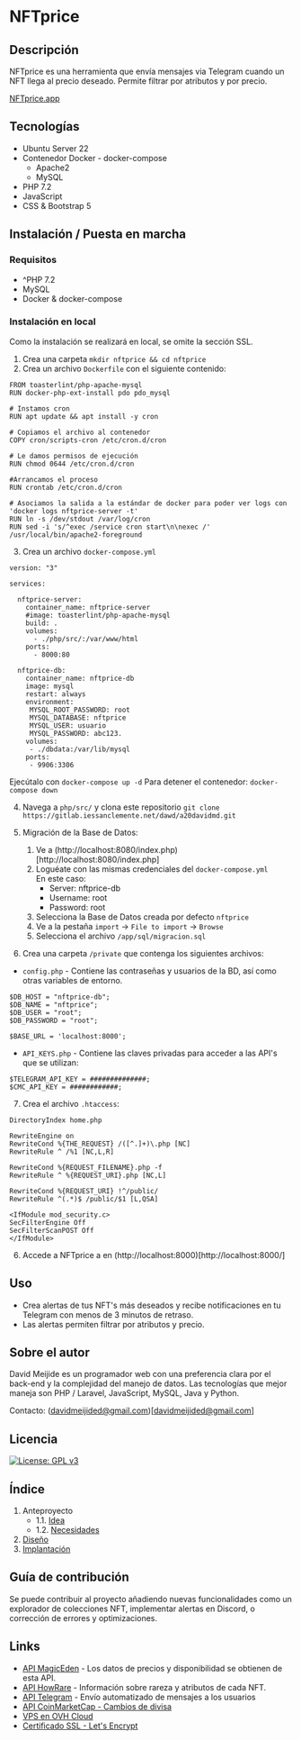 # NFTprice

## Descripción

NFTprice es una herramienta que envía mensajes via Telegram cuando un NFT llega al precio deseado. Permite filtrar  por atributos y por precio.

[NFTprice.app](https:/nftprice.app/)

## Tecnologías

- Ubuntu Server 22
- Contenedor Docker - docker-compose
    + Apache2
    + MySQL
- PHP 7.2
- JavaScript
- CSS & Bootstrap 5

## Instalación / Puesta en marcha

### Requisitos

- ^PHP 7.2
- MySQL
- Docker & docker-compose

### Instalación en local

Como la instalación se realizará en local, se omite la sección SSL.
1. Crea una carpeta `mkdir nftprice && cd nftprice` 
2. Crea un archivo `Dockerfile` con el siguiente contenido:
```
FROM toasterlint/php-apache-mysql
RUN docker-php-ext-install pdo pdo_mysql

# Instamos cron
RUN apt update && apt install -y cron

# Copiamos el archivo al contenedor
COPY cron/scripts-cron /etc/cron.d/cron

# Le damos permisos de ejecución
RUN chmod 0644 /etc/cron.d/cron

#Arrancamos el proceso
RUN crontab /etc/cron.d/cron

# Asociamos la salida a la estándar de docker para poder ver logs con 'docker logs nftprice-server -t'
RUN ln -s /dev/stdout /var/log/cron
RUN sed -i 's/^exec /service cron start\n\nexec /' /usr/local/bin/apache2-foreground

```

3. Crea un archivo `docker-compose.yml`
```
version: "3"
 
services:
   
  nftprice-server:
    container_name: nftprice-server
    #image: toasterlint/php-apache-mysql
    build: .
    volumes:
      - ./php/src/:/var/www/html
    ports:
      - 8000:80

  nftprice-db:
    container_name: nftprice-db
    image: mysql
    restart: always
    environment:
     MYSQL_ROOT_PASSWORD: root
     MYSQL_DATABASE: nftprice
     MYSQL_USER: usuario
     MYSQL_PASSWORD: abc123.
    volumes:
     - ./dbdata:/var/lib/mysql
    ports:
     - 9906:3306
```

Ejecútalo con `docker-compose up -d`
Para detener el contenedor: `docker-compose down`

4. Navega a `php/src/` y clona este repositorio `git clone https://gitlab.iessanclemente.net/dawd/a20davidmd.git`

5. Migración de la Base de Datos:
    1. Ve a (http://localhost:8080/index.php)[http://localhost:8080/index.php]
    2. Loguéate con las mismas credenciales del `docker-compose.yml`  
    En este caso:
        - Server: nftprice-db
        - Username: root
        - Password: root
    3. Selecciona la Base de Datos creada por defecto `nftprice`
    4. Ve a la pestaña `import` -> `File to import` -> `Browse`
    5. Selecciona el archivo `/app/sql/migracion.sql`

6. Crea una carpeta `/private` que contenga los siguientes archivos:
  + `config.php` - Contiene las contraseñas y usuarios de la BD, así como otras variables de entorno.
  ```
  $DB_HOST = "nftprice-db";
  $DB_NAME = "nftprice";
  $DB_USER = "root";
  $DB_PASSWORD = "root";

  $BASE_URL = 'localhost:8000';
  ```
  + `API_KEYS.php` - Contiene las claves privadas para acceder a las API's que se utilizan:
  ```
  $TELEGRAM_API_KEY = ##############;
  $CMC_API_KEY = ############;
  ```
7. Crea el archivo `.htaccess`:

  ```
  DirectoryIndex home.php

  RewriteEngine on
  RewriteCond %{THE_REQUEST} /([^.]+)\.php [NC]
  RewriteRule ^ /%1 [NC,L,R]

  RewriteCond %{REQUEST_FILENAME}.php -f
  RewriteRule ^ %{REQUEST_URI}.php [NC,L]

  RewriteCond %{REQUEST_URI} !^/public/
  RewriteRule ^(.*)$ /public/$1 [L,QSA]

  <IfModule mod_security.c>
  SecFilterEngine Off
  SecFilterScanPOST Off
  </IfModule>
  ```

6. Accede a NFTprice a en (http://localhost:8000)[http://localhost:8000/]

## Uso

- Crea alertas de tus NFT's más deseados y recibe notificaciones en tu Telegram con menos de 3 minutos de retraso.
- Las alertas permiten filtrar por atributos y precio.

## Sobre el autor

David Meijide es un programador web con una preferencia clara por el back-end y la complejidad del manejo de datos.
Las tecnologías que mejor maneja son PHP / Laravel, JavaScript, MySQL, Java y Python.

Contacto: (davidmeijided@gmail.com)[davidmeijided@gmail.com]

## Licencia

[![License: GPL v3](https://img.shields.io/badge/License-GPLv3-blue.svg)](https://www.gnu.org/licenses/gpl-3.0)


## Índice

1. Anteproyecto
    * 1.1. [Idea](doc/templates/1_idea.md)
    * 1.2. [Necesidades](doc/templates/2_necesidades.md)
2. [Diseño](doc/templates/3_deseño.md)
3. [Implantación](doc/templates/4_implantacion.md)

## Guía de contribución

Se puede contribuir al proyecto añadiendo nuevas funcionalidades como un explorador de colecciones NFT, implementar alertas en Discord, o corrección de errores y optimizaciones.

## Links

- [API MagicEden](https://api.magiceden.dev/) - Los datos de precios y disponibilidad se obtienen de esta API.
- [API HowRare](https://howrare.is/api) - Información sobre rareza y atributos de cada NFT.
- [API Telegram](https://core.telegram.org/bots/api) - Envío automatizado de mensajes a los usuarios
- [API CoinMarketCap - Cambios de divisa](https://coinmarketcap.com/api/documentation/v1/#section/Quick-Start-Guide)
- [VPS en OVH Cloud](https://www.ovhcloud.com/es/)
- [Certificado SSL - Let's Encrypt](https://letsencrypt.org/)
